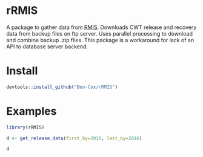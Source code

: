 # rRMIS
A package to gather data from [RMIS](https://www.rmpc.org/). 
Downloads CWT release and recovery data from backup files on ftp server. 
Uses parallel processing to download and combine backup .zip files.
This package is a workaround for lack of an API to database server backend.

# Install 
```r
devtools::install_github("Ben-Cox/rRMIS")
```

# Examples
```r
library(rRMIS)

d <- get_release_data(first_by=2016, last_by=2016)

d
```

